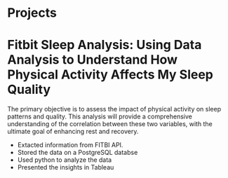 # Projects

# Fitbit Sleep Analysis: Using Data Analysis to Understand How Physical Activity Affects My Sleep Quality
The primary objective is to assess the impact of physical activity on sleep patterns and quality. This analysis will provide a comprehensive understanding of the correlation between these two variables, with the ultimate goal of enhancing rest and recovery.
* Extacted information from FITBI API.
* Stored the data on a PostgreSQL databse
* Used python to analyze the data
* Presented the insights in Tableau
